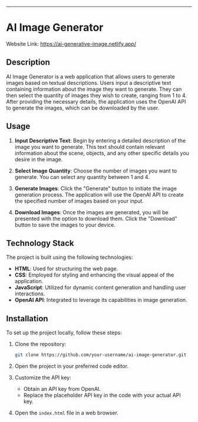 

---

# AI Image Generator

Website Link: https://ai-generative-image.netlify.app/

## Description

AI Image Generator is a web application that allows users to generate images based on textual descriptions. Users input a descriptive text containing information about the image they want to generate. They can then select the quantity of images they wish to create, ranging from 1 to 4. After providing the necessary details, the application uses the OpenAI API to generate the images, which can be downloaded by the user.

## Usage

1. **Input Descriptive Text**: Begin by entering a detailed description of the image you want to generate. This text should contain relevant information about the scene, objects, and any other specific details you desire in the image.

2. **Select Image Quantity**: Choose the number of images you want to generate. You can select any quantity between 1 and 4.

3. **Generate Images**: Click the "Generate" button to initiate the image generation process. The application will use the OpenAI API to create the specified number of images based on your input.

4. **Download Images**: Once the images are generated, you will be presented with the option to download them. Click the "Download" button to save the images to your device.

## Technology Stack

The project is built using the following technologies:

- **HTML**: Used for structuring the web page.
- **CSS**: Employed for styling and enhancing the visual appeal of the application.
- **JavaScript**: Utilized for dynamic content generation and handling user interactions.
- **OpenAI API**: Integrated to leverage its capabilities in image generation.

## Installation

To set up the project locally, follow these steps:

1. Clone the repository:

   ```bash
   git clone https://github.com/your-username/ai-image-generator.git
   ```

2. Open the project in your preferred code editor.

3. Customize the API key:

   - Obtain an API key from OpenAI.
   - Replace the placeholder API key in the code with your actual API key.

4. Open the `index.html` file in a web browser.



